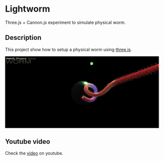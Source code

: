 # Lightworm

Three.js + Cannon.js experiment to simulate physical worm.

## Description

This project show how to setup a physical worm using [three.js](https://threejs.org/).

![preview](./images/preview.jpg)

## Youtube video

Check the [video](https://youtu.be/WcPohF3vnik) on youtube.
